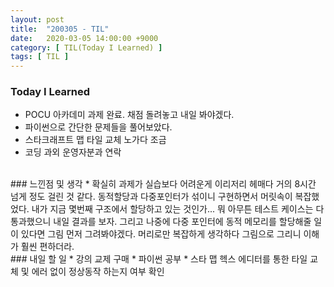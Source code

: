 ```yaml
---
layout: post
title:  "200305 - TIL"
date:   2020-03-05 14:00:00 +9000
category: [ TIL(Today I Learned) ]
tags: [ TIL ]
---
```


### Today I Learned
* POCU 아카데미 과제 완료. 채점 돌려놓고 내일 봐야겠다.
* 파이썬으로 간단한 문제들을 풀어보았다.
* 스타크래프트 맵 타일 교체 노가다 조금
* 코딩 과외 운영자분과 연락

<br>
### 느낀점 및 생각
* 확실히 과제가 실습보다 어려운게 이리저리 헤매다 거의 8시간 넘게 정도 걸린 것 같다. 동적할당과 다중포인터가 섞이니 구현하면서 머릿속이 복잡했었다. 내가 지금 몇번째 구조에서 할당하고 있는 것인가... 뭐 아무튼 테스트 케이스는 다 통과했으니 내일 결과를 보자. 그리고 나중에 다중 포인터에 동적 메모리를 할당해줄 일이 있다면 그림 먼저 그려봐야겠다. 머리로만 복잡하게 생각하다 그림으로 그리니 이해가 훨씬 편하더라.

<br>
### 내일 할 일
* 강의 교제 구매
* 파이썬 공부
* 스타 맵 헥스 에디터를 통한 타일 교체 및 에러 없이 정상동작 하는지 여부 확인